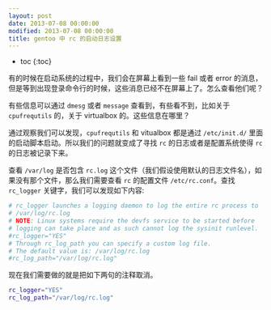 ```yaml
---
layout: post
date: 2013-07-08 00:00:00
modified: 2013-07-08 00:00:00
title: gentoo 中 rc 的启动日志设置
---
```

* toc
{:toc}

有的时候在启动系统的过程中，我们会在屏幕上看到一些 fail 或者 error 的消息，但是等到出现登录命令行的时候，这些消息已经不在屏幕上了。怎么查看他们呢？

有些信息可以通过 `dmesg` 或者 `message` 查看到，有些看不到，比如关于 `cpufrequtils` 的，关于 virtualbox 的。这些信息在哪里？

通过观察我们可以发现，`cpufrequtils` 和 vitualbox 都是通过 `/etc/init.d/` 里面的启动脚本启动。所以我们的问题就变成了寻找 `rc` 的日志或者是配置系统使得 `rc` 的日志被记录下来。

查看 `/var/log` 是否包含 `rc.log` 这个文件（我们假设使用默认的日志文件名），如果没有那个文件，那么我们需要查看 `rc` 的配置文件 `/etc/rc.conf`。查找 `rc_logger` 关键字，我们可以发现如下内容:

~~~ sh
# rc_logger launches a logging daemon to log the entire rc process to
# /var/log/rc.log
# NOTE: Linux systems require the devfs service to be started before
# logging can take place and as such cannot log the sysinit runlevel.
#rc_logger="YES"
# Through rc_log_path you can specify a custom log file.
# The default value is: /var/log/rc.log
#rc_log_path="/var/log/rc.log"
~~~

现在我们需要做的就是把如下两句的注释取消。

~~~ sh
rc_logger="YES"
rc_log_path="/var/log/rc.log"
~~~
